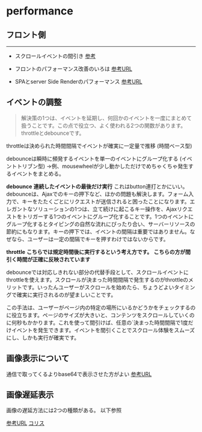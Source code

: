 # performance

## フロント側

---
- スクロールイベントの間引き
[参考](https://www.webprofessional.jp/throttle-scroll-events/)

- フロントのパフォーマンス改善のいろは
[参考URL](https://zenn.dev/kaa_a_zu/articles/7d706e3ba6a87e)

- SPAとserver Side Renderのパフォーマンス
[参考URL](https://www.publickey1.jp/blog/17/server_side_renderingserver_side_rendering_ng-japan_2017_1.html)

## イベントの調整

>解決策の1つは、イベントを延期し、何回かのイベントを一度にまとめて扱うことです。この点で役立つ、よく使われる2つの関数があります。throttleとdebounceです。

throttleは決められた時間間隔でイベントが確実に一定量で推移 (時間ベース型)

debounceは瞬時に頻発するイベントを単一のイベントにグループ化する (イベントトリブン型)
→例、mousewheelが少し動かしただけでめちゃくちゃ発生するイベントをまとめる。

**debounce**
**連続したイベントの最後だけ実行**
これはbutton連打とかにいい。
debounceは、Ajaxでのキーの押下など、ほかの問題も解決します。フォーム入力で、キーをたたくごとにリクエストが送信されると困ったことになります。エレガントなソリューションの1つは、立て続けに起こるキー操作を、Ajaxリクエストをトリガーする1つのイベントにグループ化することです。1つのイベントにグループ化するとタイピングの自然な流れにぴったり合い、サーバーリソースの節約にもなります。キーの押下では、イベントの間隔は重要ではありません。なぜなら、ユーザーは一定の間隔でキーを押すわけではないからです。

**throttle**
**こちらでは規定時間後に実行するという考え方です。**
**こちらの方が間引く時間が正確に反映されています**

debounceでは対応しきれない部分の代替手段として、スクロールイベントにthrottleを使えます。スクロールが決まった時間間隔で発生するのがthrottleのメリットです。いったんユーザーがスクロールを始めたら、ちょうどよいタイミングで確実に実行されるのが望ましいことです。

この手法は、ユーザーがページ内の特定の場所にいるかどうかをチェックするのに役立ちます。ページのサイズが大きいと、コンテンツをスクロールしていくのに何秒もかかります。これを使って間引けば、任意の`決まった時間間隔で1度だけイベントを発生できます。イベントを間引くことでスクロール体験をスムーズにし、しかも実行が確実です。

## 画像表示について

通信で取ってくるよりbase64で表示させた方がよい
[参考URL](https://blog.kai-lab.com/load_base64_image/)

## 画像遅延表示

画像の遅延方法には2つの種類がある。
以下参照

[参考URL](https://paralux.co.jp/blog/358)
[コリス](https://coliss.com/articles/build-websites/operation/work/lazy-load-images-for-maximum-performance.html)
